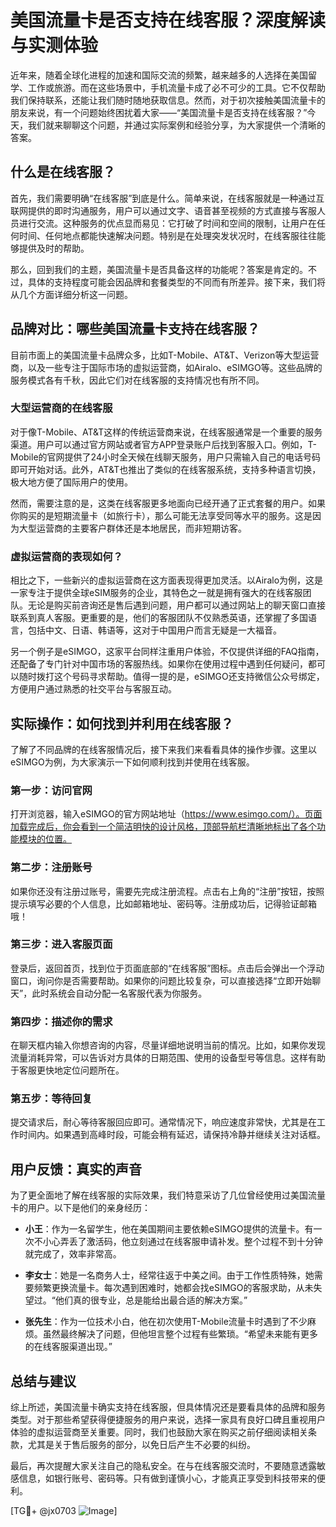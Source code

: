 # 美国流量卡是否支持在线客服？深度解读与实测体验

近年来，随着全球化进程的加速和国际交流的频繁，越来越多的人选择在美国留学、工作或旅游。而在这些场景中，手机流量卡成了必不可少的工具。它不仅帮助我们保持联系，还能让我们随时随地获取信息。然而，对于初次接触美国流量卡的朋友来说，有一个问题始终困扰着大家——“美国流量卡是否支持在线客服？”今天，我们就来聊聊这个问题，并通过实际案例和经验分享，为大家提供一个清晰的答案。

## 什么是在线客服？

首先，我们需要明确“在线客服”到底是什么。简单来说，在线客服就是一种通过互联网提供的即时沟通服务，用户可以通过文字、语音甚至视频的方式直接与客服人员进行交流。这种服务的优点显而易见：它打破了时间和空间的限制，让用户在任何时间、任何地点都能快速解决问题。特别是在处理突发状况时，在线客服往往能够提供及时的帮助。

那么，回到我们的主题，美国流量卡是否具备这样的功能呢？答案是肯定的。不过，具体的支持程度可能会因品牌和套餐类型的不同而有所差异。接下来，我们将从几个方面详细分析这一问题。

## 品牌对比：哪些美国流量卡支持在线客服？

目前市面上的美国流量卡品牌众多，比如T-Mobile、AT&T、Verizon等大型运营商，以及一些专注于国际市场的虚拟运营商，如Airalo、eSIMGO等。这些品牌的服务模式各有千秋，因此它们对在线客服的支持情况也有所不同。

### 大型运营商的在线客服

对于像T-Mobile、AT&T这样的传统运营商来说，在线客服通常是一个重要的服务渠道。用户可以通过官方网站或者官方APP登录账户后找到客服入口。例如，T-Mobile的官网提供了24小时全天候在线聊天服务，用户只需输入自己的电话号码即可开始对话。此外，AT&T也推出了类似的在线客服系统，支持多种语言切换，极大地方便了国际用户的使用。

然而，需要注意的是，这类在线客服更多地面向已经开通了正式套餐的用户。如果你购买的是短期流量卡（如旅行卡），那么可能无法享受同等水平的服务。这是因为大型运营商的主要客户群体还是本地居民，而非短期访客。

### 虚拟运营商的表现如何？

相比之下，一些新兴的虚拟运营商在这方面表现得更加灵活。以Airalo为例，这是一家专注于提供全球eSIM服务的企业，其特色之一就是拥有强大的在线客服团队。无论是购买前咨询还是售后遇到问题，用户都可以通过网站上的聊天窗口直接联系到真人客服。更重要的是，他们的客服团队不仅熟悉英语，还掌握了多国语言，包括中文、日语、韩语等，这对于中国用户而言无疑是一大福音。

另一个例子是eSIMGO，这家平台同样注重用户体验，不仅提供详细的FAQ指南，还配备了专门针对中国市场的客服热线。如果你在使用过程中遇到任何疑问，都可以随时拨打这个号码寻求帮助。值得一提的是，eSIMGO还支持微信公众号绑定，方便用户通过熟悉的社交平台与客服互动。

## 实际操作：如何找到并利用在线客服？

了解了不同品牌的在线客服情况后，接下来我们来看看具体的操作步骤。这里以eSIMGO为例，为大家演示一下如何顺利找到并使用在线客服。

### 第一步：访问官网

打开浏览器，输入eSIMGO的官方网站地址（https://www.esimgo.com/）。页面加载完成后，你会看到一个简洁明快的设计风格，顶部导航栏清晰地标出了各个功能模块的位置。

### 第二步：注册账号

如果你还没有注册过账号，需要先完成注册流程。点击右上角的“注册”按钮，按照提示填写必要的个人信息，比如邮箱地址、密码等。注册成功后，记得验证邮箱哦！

### 第三步：进入客服页面

登录后，返回首页，找到位于页面底部的“在线客服”图标。点击后会弹出一个浮动窗口，询问你是否需要帮助。如果你的问题比较复杂，可以直接选择“立即开始聊天”，此时系统会自动分配一名客服代表为你服务。

### 第四步：描述你的需求

在聊天框内输入你想咨询的内容，尽量详细地说明当前的情况。比如，如果你发现流量消耗异常，可以告诉对方具体的日期范围、使用的设备型号等信息。这样有助于客服更快地定位问题所在。

### 第五步：等待回复

提交请求后，耐心等待客服回应即可。通常情况下，响应速度非常快，尤其是在工作时间内。如果遇到高峰时段，可能会稍有延迟，请保持冷静并继续关注对话框。

## 用户反馈：真实的声音

为了更全面地了解在线客服的实际效果，我们特意采访了几位曾经使用过美国流量卡的用户。以下是他们的亲身经历：

- **小王**：作为一名留学生，他在美国期间主要依赖eSIMGO提供的流量卡。有一次不小心弄丢了激活码，他立刻通过在线客服申请补发。整个过程不到十分钟就完成了，效率非常高。
  
- **李女士**：她是一名商务人士，经常往返于中美之间。由于工作性质特殊，她需要频繁更换流量卡。每次遇到困难时，她都会找eSIMGO的客服求助，从未失望过。“他们真的很专业，总是能给出最合适的解决方案。”

- **张先生**：作为一位技术小白，他在初次使用T-Mobile流量卡时遇到了不少麻烦。虽然最终解决了问题，但他坦言整个过程有些繁琐。“希望未来能有更多的在线客服渠道出现。”

## 总结与建议

综上所述，美国流量卡确实支持在线客服，但具体情况还是要看具体的品牌和服务类型。对于那些希望获得便捷服务的用户来说，选择一家具有良好口碑且重视用户体验的虚拟运营商至关重要。同时，我们也鼓励大家在购买之前仔细阅读相关条款，尤其是关于售后服务的部分，以免日后产生不必要的纠纷。

最后，再次提醒大家关注自己的隐私安全。在与在线客服交流时，不要随意透露敏感信息，如银行账号、密码等。只有做到谨慎小心，才能真正享受到科技带来的便利。

[TG💪+ @jx0703 ![Image](https://github.com/user-attachments/assets/dbca1d08-cadb-493c-b0ec-ad6f7a83f270)]